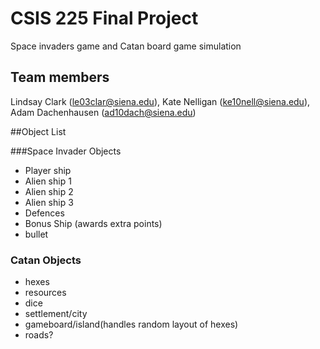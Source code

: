 # CSIS 225 Final Project

Space invaders game and Catan board game simulation

## Team members

Lindsay Clark (le03clar@siena.edu), Kate Nelligan (ke10nell@siena.edu), Adam Dachenhausen (ad10dach@siena.edu)


##Object List

###Space Invader Objects
* Player ship
* Alien ship 1
* Alien ship 2
* Alien ship 3
* Defences
* Bonus Ship (awards extra points)
* bullet

### Catan Objects
* hexes
* resources
* dice
* settlement/city
* gameboard/island(handles random layout of hexes)
* roads?
